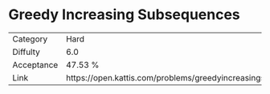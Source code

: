 # Greedy Increasing Subsequences

<table>
    <tr>
        <td>Category</td>
        <td>Hard</td>
    </tr>
    <tr>
        <td>Diffulty</td>
        <td>6.0</td>
    </tr>
    <tr>
        <td>Acceptance</td>
        <td>47.53 %</td>
    </tr>
    <tr>
        <td>Link</td>
        <td>https://open.kattis.com/problems/greedyincreasingsubsequences</td>
    </tr>
</table>